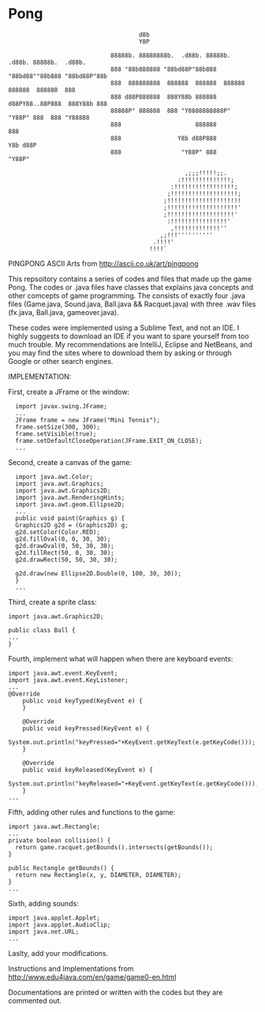 # Pong

                                         d8b                                                 
                                         Y8P                                                 

                                 88888b. 88888888b.  .d88b. 88888b.  .d88b. 88888b.  .d88b.  
                                 888 "88b888888 "88bd88P"88b888 "88bd88""88b888 "88bd88P"88b 
                                 888  888888888  888888  888888  888888  888888  888888  888 
                                 888 d88P888888  888Y88b 888888 d88PY88..88P888  888Y88b 888 
                                 88888P" 888888  888 "Y8888888888P"  "Y88P" 888  888 "Y88888 
                                 888                     888888                          888 
                                 888                Y8b d88P888                     Y8b d88P 
                                 888                 "Y88P" 888                      "Y88P"  

                                                      ,;;;!!!!!;;.
                                                    :!!!!!!!!!!!!!!;
                                                  :!!!!!!!!!!!!!!!!!;
                                                 ;!!!!!!!!!!!!!!!!!!!;
                                                ;!!!!!!!!!!!!!!!!!!!!!
                                                ;!!!!!!!!!!!!!!!!!!!!'
                                                ;!!!!!!!!!!!!!!!!!!!'
                                                 :!!!!!!!!!!!!!!!!'
                                                  ,!!!!!!!!!!!!!''
                                               ,;!!!''''''''''
                                             .!!!!'
                                            !!!!`
PINGPONG ASCII Arts from http://ascii.co.uk/art/pingpong

This repsoitory contains a series of codes and files that made up the game Pong. The codes or .java files have classes that explains java concepts and other comcepts of game programming. The consists of exactly four .java files (Game.java, Sound.java, Ball.java && Racquet.java) with three .wav files (fx.java, Ball.java, gameover.java).

These codes were implemented using a Sublime Text, and not an IDE. I highly suggests to download an IDE if you want to spare yourself from too much trouble. My recommendations are IntelliJ, Eclipse and NetBeans, and you may find the sites where to download them by asking or through Google or other search engines.

IMPLEMENTATION:

First, create a JFrame or the window:

      import javax.swing.JFrame;
      ...
      JFrame frame = new JFrame("Mini Tennis");
      frame.setSize(300, 300);
      frame.setVisible(true);
      frame.setDefaultCloseOperation(JFrame.EXIT_ON_CLOSE);
      ...

Second, create a canvas of the game:

      import java.awt.Color;
      import java.awt.Graphics;
      import java.awt.Graphics2D;
      import java.awt.RenderingHints;
      import java.awt.geom.Ellipse2D;
      ...
      public void paint(Graphics g) {
      Graphics2D g2d = (Graphics2D) g;
      g2d.setColor(Color.RED);
      g2d.fillOval(0, 0, 30, 30);
      g2d.drawOval(0, 50, 30, 30);		
      g2d.fillRect(50, 0, 30, 30);
      g2d.drawRect(50, 50, 30, 30);

      g2d.draw(new Ellipse2D.Double(0, 100, 30, 30));
      }
      ...
      
Third, create a sprite class:

    import java.awt.Graphics2D;

    public class Ball {
    ...
    }
    
Fourth, implement what will happen when there are keyboard events:  

    import java.awt.event.KeyEvent;
    import java.awt.event.KeyListener;
    ...
    @Override
		public void keyTyped(KeyEvent e) {
		}

		@Override
		public void keyPressed(KeyEvent e) {
			System.out.println("keyPressed="+KeyEvent.getKeyText(e.getKeyCode()));
		}

		@Override
		public void keyReleased(KeyEvent e) {
			System.out.println("keyReleased="+KeyEvent.getKeyText(e.getKeyCode()));
		}
    ...

Fifth, adding other rules and functions to the game:

    import java.awt.Rectangle;
    ...
    private boolean collision() {
      return game.racquet.getBounds().intersects(getBounds());
    }

    public Rectangle getBounds() {
      return new Rectangle(x, y, DIAMETER, DIAMETER);
    }
    ...

Sixth, adding sounds: 

    import java.applet.Applet;
    import java.applet.AudioClip;
    import java.net.URL;
    ...
    
Laslty, add your modifications.

Instructions and Implementations from http://www.edu4java.com/en/game/game0-en.html

Documentations are printed or written with the codes but they are commented out. 

